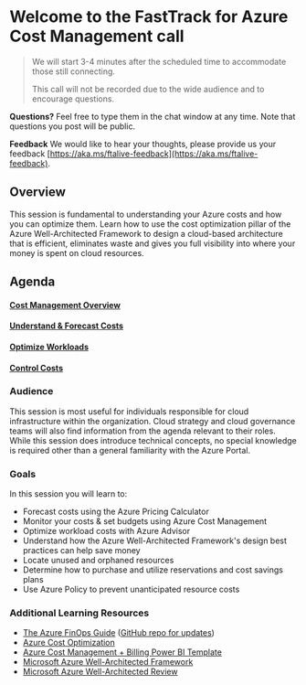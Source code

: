 # Welcome to the FastTrack for Azure Cost Management call
> We will start 3-4 minutes after the scheduled time to accommodate those still connecting.
> 
> This call will not be recorded due to the wide audience and to encourage questions.

**Questions?** Feel free to type them in the chat window at any time. Note that questions you post will be public. 

**Feedback** We would like to hear your thoughts, please provide us your feedback [https://aka.ms/ftalive-feedback](https://aka.ms/ftalive-feedback).

## Overview

This session is fundamental to understanding your Azure costs and how you can optimize them. Learn how to use the cost optimization pillar of the Azure Well-Architected Framework to design a cloud-based architecture that is efficient, eliminates waste and gives you full visibility into where your money is spent on cloud resources.

## Agenda

#### [Cost Management Overview](overview.md)

#### [Understand & Forecast Costs](understand-forecast.md)

#### [Optimize Workloads](optimize.md)

#### [Control Costs](control.md)

### Audience

This session is most useful for individuals responsible for cloud infrastructure within the organization. Cloud strategy and cloud governance teams will also find information from the agenda relevant to their roles. While this session does introduce technical concepts, no special knowledge is required other than a general familiarity with the Azure Portal.

### Goals

In this session you will learn to:

- Forecast costs using the Azure Pricing Calculator
- Monitor your costs & set budgets using Azure Cost Management
- Optimize workload costs with Azure Advisor
- Understand how the Azure Well-Architected Framework's design best practices can help save money
- Locate unused and orphaned resources
- Determine how to purchase and utilize reservations and cost savings plans
- Use Azure Policy to prevent unanticipated resource costs

### Additional Learning Resources

* [The Azure FinOps Guide](https://techcommunity.microsoft.com/t5/fasttrack-for-azure/the-azure-finops-guide/ba-p/3704132#whatisfinops) ([GitHub repo for updates](https://github.com/dolevshor/azure-finops-guide))
* [Azure Cost Optimization](https://aka.ms/costoptimization)
* [Azure Cost Management + Billing Power BI Template](https://aka.ms/costmgmt/ACMApp)
* [Microsoft Azure Well-Architected Framework](https://aka.ms/architecture/framework) 
* [Microsoft Azure Well-Architected Review](https://aka.ms/architecture/review) 

